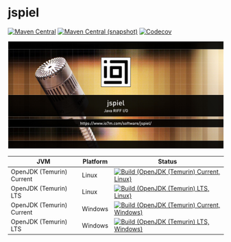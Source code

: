jspiel
===

[![Maven Central](https://img.shields.io/maven-central/v/com.io7m.jspiel/com.io7m.jspiel.svg?style=flat-square)](http://search.maven.org/#search%7Cga%7C1%7Cg%3A%22com.io7m.jspiel%22)
[![Maven Central (snapshot)](https://img.shields.io/nexus/s/https/s01.oss.sonatype.org/com.io7m.jspiel/com.io7m.jspiel.svg?style=flat-square)](https://s01.oss.sonatype.org/content/repositories/snapshots/com/io7m/jspiel/)
[![Codecov](https://img.shields.io/codecov/c/github/io7m/jspiel.svg?style=flat-square)](https://codecov.io/gh/io7m/jspiel)

![jspiel](./src/site/resources/jspiel.jpg?raw=true)

| JVM | Platform | Status |
|-----|----------|--------|
| OpenJDK (Temurin) Current | Linux | [![Build (OpenJDK (Temurin) Current, Linux)](https://img.shields.io/github/actions/workflow/status/io7m/jspiel/workflows/main.linux.temurin.current.yml?branch=develop)](https://github.com/io7m/jspiel/actions?query=workflow%3Amain.linux.temurin.current)|
| OpenJDK (Temurin) LTS | Linux | [![Build (OpenJDK (Temurin) LTS, Linux)](https://img.shields.io/github/actions/workflow/status/io7m/jspiel/workflows/main.linux.temurin.lts.yml?branch=develop)](https://github.com/io7m/jspiel/actions?query=workflow%3Amain.linux.temurin.lts)|
| OpenJDK (Temurin) Current | Windows | [![Build (OpenJDK (Temurin) Current, Windows)](https://img.shields.io/github/actions/workflow/status/io7m/jspiel/workflows/main.windows.temurin.current.yml?branch=develop)](https://github.com/io7m/jspiel/actions?query=workflow%3Amain.windows.temurin.current)|
| OpenJDK (Temurin) LTS | Windows | [![Build (OpenJDK (Temurin) LTS, Windows)](https://img.shields.io/github/actions/workflow/status/io7m/jspiel/workflows/main.windows.temurin.lts.yml?branch=develop)](https://github.com/io7m/jspiel/actions?query=workflow%3Amain.windows.temurin.lts)|
